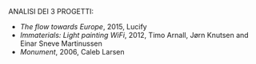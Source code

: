 ANALISI DEI 3 PROGETTI:

-   _The flow towards Europe_, 2015, Lucify
-   _Immaterials: Light painting WiFi_, 2012, Timo Arnall, Jørn Knutsen and Einar Sneve Martinussen
-   _Monument_, 2006, Caleb Larsen


